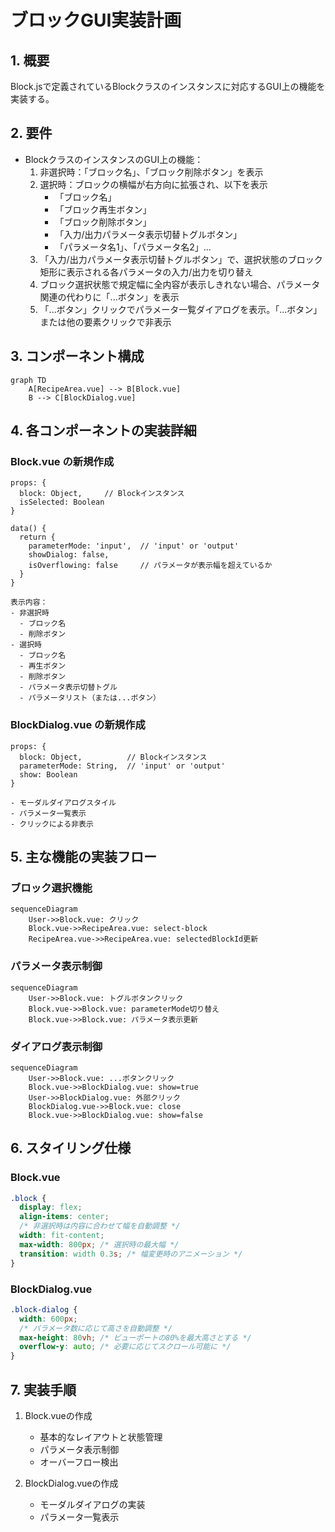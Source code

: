# ブロックGUI実装計画

## 1. 概要
Block.jsで定義されているBlockクラスのインスタンスに対応するGUI上の機能を実装する。

## 2. 要件
- BlockクラスのインスタンスのGUI上の機能：
  1. 非選択時：「ブロック名」、「ブロック削除ボタン」を表示
  2. 選択時：ブロックの横幅が右方向に拡張され、以下を表示
     - 「ブロック名」
     - 「ブロック再生ボタン」
     - 「ブロック削除ボタン」
     - 「入力/出力パラメータ表示切替トグルボタン」
     - 「パラメータ名1」、「パラメータ名2」...
  3. 「入力/出力パラメータ表示切替トグルボタン」で、選択状態のブロック矩形に表示される各パラメータの入力/出力を切り替え
  4. ブロック選択状態で規定幅に全内容が表示しきれない場合、パラメータ関連の代わりに「...ボタン」を表示
  5. 「...ボタン」クリックでパラメータ一覧ダイアログを表示。「...ボタン」または他の要素クリックで非表示

## 3. コンポーネント構成

```mermaid
graph TD
    A[RecipeArea.vue] --> B[Block.vue]
    B --> C[BlockDialog.vue]
```

## 4. 各コンポーネントの実装詳細

### Block.vue の新規作成
```vue
props: {
  block: Object,     // Blockインスタンス
  isSelected: Boolean
}

data() {
  return {
    parameterMode: 'input',  // 'input' or 'output'
    showDialog: false,
    isOverflowing: false     // パラメータが表示幅を超えているか
  }
}

表示内容：
- 非選択時
  - ブロック名
  - 削除ボタン
- 選択時
  - ブロック名
  - 再生ボタン
  - 削除ボタン
  - パラメータ表示切替トグル
  - パラメータリスト（または...ボタン）
```

### BlockDialog.vue の新規作成
```vue
props: {
  block: Object,          // Blockインスタンス
  parameterMode: String,  // 'input' or 'output'
  show: Boolean
}

- モーダルダイアログスタイル
- パラメータ一覧表示
- クリックによる非表示
```

## 5. 主な機能の実装フロー

### ブロック選択機能
```mermaid
sequenceDiagram
    User->>Block.vue: クリック
    Block.vue->>RecipeArea.vue: select-block
    RecipeArea.vue->>RecipeArea.vue: selectedBlockId更新
```

### パラメータ表示制御
```mermaid
sequenceDiagram
    User->>Block.vue: トグルボタンクリック
    Block.vue->>Block.vue: parameterMode切り替え
    Block.vue->>Block.vue: パラメータ表示更新
```

### ダイアログ表示制御
```mermaid
sequenceDiagram
    User->>Block.vue: ...ボタンクリック
    Block.vue->>BlockDialog.vue: show=true
    User->>BlockDialog.vue: 外部クリック
    BlockDialog.vue->>Block.vue: close
    Block.vue->>BlockDialog.vue: show=false
```

## 6. スタイリング仕様

### Block.vue
```css
.block {
  display: flex;
  align-items: center;
  /* 非選択時は内容に合わせて幅を自動調整 */
  width: fit-content;
  max-width: 800px; /* 選択時の最大幅 */
  transition: width 0.3s; /* 幅変更時のアニメーション */
}
```

### BlockDialog.vue
```css
.block-dialog {
  width: 600px;
  /* パラメータ数に応じて高さを自動調整 */
  max-height: 80vh; /* ビューポートの80%を最大高さとする */
  overflow-y: auto; /* 必要に応じてスクロール可能に */
}
```

## 7. 実装手順

1. Block.vueの作成
   - 基本的なレイアウトと状態管理
   - パラメータ表示制御
   - オーバーフロー検出

2. BlockDialog.vueの作成
   - モーダルダイアログの実装
   - パラメータ一覧表示
